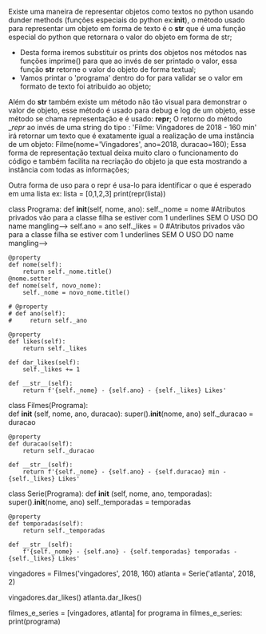 Existe uma maneira de representar objetos como textos no python usando dunder methods (funções especiais do python ex:__init__), o método usado
para representar um objeto em forma de texto é o __str__ que é uma função especial do python que retornara o valor do objeto em forma de str;
- Desta forma iremos substituir os prints dos objetos nos métodos nas funções imprime() para que ao invés de ser printado o valor, essa função __str__ retorne
o valor do objeto de forma textual;
- Vamos printar o 'programa' dentro do for para validar se o valor em formato de texto foi atribuido ao objeto;

Além do __str__ também existe um método não tão visual para demonstrar o valor de objeto, esse método é usado para debug e log de um objeto, esse método
se chama representação e é usado: __repr__;
O retorno do método __repr_ ao invés de uma string do tipo : 'Filme: Vingadores de 2018 - 160 min' irá retornar um texto que é exatamente igual a realização de uma instância de um
objeto: Filme(nome='Vingadores', ano=2018, duracao=160);
Essa forma de representação textual deixa muito claro o funcionamento do código e também facilita na recriação do objeto ja que esta mostrando a instância com todas as informações;

Outra forma de uso para o repr é usa-lo para identificar o que é esperado em uma lista  ex: 
lista = [0,1,2,3] 
print(repr(lista))

class Programa:
    def __init__(self, nome, ano):
        self._nome = nome  #Atributos privados vão para a classe filha se estiver com 1 underlines SEM O USO DO name mangling-->
        self.ano = ano
        self._likes = 0 #Atributos privados vão para a classe filha se estiver com 1 underlines SEM O USO DO name mangling-->

    @property
    def nome(self):
        return self._nome.title()
    @nome.setter
    def nome(self, novo_nome):
        self._nome = novo_nome.title()
    
    # @property
    # def ano(self):
    #     return self._ano

    @property
    def likes(self):
        return self._likes
    
    def dar_likes(self):
        self._likes += 1
    
    def __str__(self):
        return f'{self._nome} - {self.ano} - {self._likes} Likes'
    
class Filmes(Programa):             
    def __init__ (self, nome, ano, duracao):
        super().__init__(nome, ano)
        self._duracao = duracao
    
    @property
    def duracao(self):
        return self._duracao
    
    def __str__(self):
        return f'{self._nome} - {self.ano} - {self.duracao} min - {self._likes} Likes'
        
class Serie(Programa):
    def __init__ (self, nome, ano, temporadas):
        super().__init__(nome, ano)
        self._temporadas = temporadas
       
    @property
    def temporadas(self):
        return self._temporadas

    def __str__(self):
        f'{self._nome} - {self.ano} - {self.temporadas} temporadas - {self._likes} Likes'
        
vingadores = Filmes('vingadores', 2018, 160)
atlanta = Serie('atlanta', 2018, 2)

vingadores.dar_likes() 
atlanta.dar_likes()

filmes_e_series = [vingadores, atlanta]
for programa in filmes_e_series:
    print(programa)

